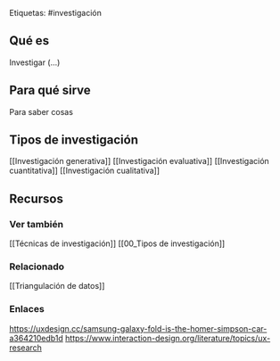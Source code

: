 Etiquetas: #investigación 

## Qué es
Investigar (...)

## Para qué sirve
Para saber cosas

## Tipos de investigación
[[Investigación generativa]]
[[Investigación evaluativa]]
[[Investigación cuantitativa]]
[[Investigación cualitativa]]

## Recursos
### Ver también
[[Técnicas de investigación]]
[[00_Tipos de investigación]]

### Relacionado
[[Triangulación de datos]]

### Enlaces
https://uxdesign.cc/samsung-galaxy-fold-is-the-homer-simpson-car-a364210edb1d
https://www.interaction-design.org/literature/topics/ux-research

